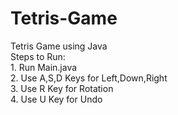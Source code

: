 # Tetris-Game
Tetris Game using Java
<br>Steps to Run:
<br>1. Run Main.java
<br>2. Use A,S,D Keys for Left,Down,Right
<br>3. Use R Key for Rotation
<br>4. Use U Key for Undo
